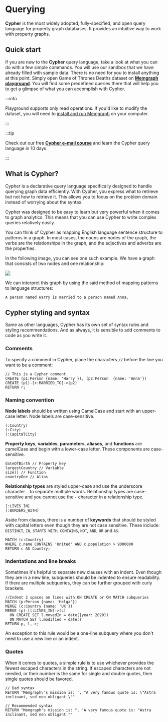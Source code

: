 # Querying

**Cypher** is the most widely adopted, fully-specified, and open query language
for property graph databases. It provides an intuitive way to work with property
graphs.

## Quick start

If you are new to the **Cypher** query language, take a look at what you can do
with a few simple commands. You will use our sandbox that we have already filled
with sample data. There is no need for you to install anything at this point.
Simply open Game of Thrones Deaths dataset on [**Memgraph
playground**](https://playground.memgraph.com/sandbox/game-of-thrones-deaths).
You will find some predefined queries there that will help you to get a glimpse
of what you can accomplish with Cypher.

:::info

Playground supports only read operations. If you'd like to modify the dataset,
you will need to [install and run Memgraph](../memgraph/installation) on your
computer.

:::

:::tip

Check out our free [**Cypher e-mail 
course**](https://memgraph.com/learn-cypher-query-language) and learn the Cypher
query language in 10 days.

:::

## What is Cypher?

Cypher is a declarative query language specifically designed to handle querying
graph data efficiently. With Cypher, you express what to retrieve but not how to
retrieve it. This allows you to focus on the problem domain instead of worrying
about the syntax.

Cypher was designed to be easy to learn but very powerful when it comes to graph
analytics. This means that you can use Cypher to write complex queries
relatively easily. 

You can think of Cypher as mapping English language sentence structure to
patterns in a graph. In most cases, the nouns are nodes of the graph, the verbs
are the relationships in the graph, and the adjectives and adverbs are the
properties.

In the following image, you can see one such example. We have a graph that
consists of two nodes and one relationship:

![](data/cypher-query-language/graph-example.png)

We can interpret this graph by using the said method of mapping patterns to
language structures: 

```nocopy
A person named Harry is married to a person named Anna.
```

## Cypher styling and syntax

Same as other languages, Cypher has its own set of syntax rules and styling
recommendations. And as always, it is sensible to add comments to code as you
write it.

### Comments

To specify a comment in Cypher, place the characters `//` before the line you
want to be a comment:

```cypher
// This is a Cypher comment
CREATE (p1:Person {name: 'Harry'}), (p2:Person  {name: 'Anna'})
CREATE (p1)-[r:MARRIED_TO]->(p2)
RETURN r;
```

### Naming convention

**Node labels** should be written using CamelCase and start with an upper-case
letter. Node labels are case-sensitive. 

```nocopy
(:Country)
(:City)
(:CapitalCity)
```

**Property keys**, **variables**, **parameters**, **aliases**, and **functions**
are camelCase and begin with a lower-case letter. These components are
case-sensitive. 

```cypher
dateOfBirth // Property key
largestCountry // Variable
size() // Function
countryOne // Alias
```

**Relationship types** are styled upper-case and use the underscore character
`_` to separate multiple words. Relationship types are case-sensitive and you
cannot use the `-` character in a relationship type.

```cypher
[:LIVES_IN]
(:BORDERS_WITH)
```

Aside from clauses, there is a number of **keywords** that should be styled with
capital letters even though they are not case sensitive. These include:
`DISTINCT`, `IN`, `STARTS WITH`, `CONTAINS`, `NOT`, `AND`, `OR` and `AS`.

```cypher
MATCH (c:Country)
WHERE c.name CONTAINS 'United' AND c.population > 9000000
RETURN c AS Country;
```

### Indentations and line breaks

Sometimes it's helpful to separate new clauses with an indent. Even though they
are in a new line, subqueries should be indented to ensure readability. If there
are multiple subqueries, they can be further grouped with curly brackets.

```cypher
//Indent 2 spaces on lines with ON CREATE or ON MATCH subqueries
MATCH (p:Person {name: 'Helga'})
MERGE (c:Country {name: 'UK'})
MERGE (p)-[l:LIVES_IN]->(c)
  ON CREATE SET l.movedIn = date({year: 2020})
  ON MATCH SET l.modified = date()
RETURN p, l, c;

```

An exception to this rule would be a one-line subquery where you don't need to
use a new line or an indent.

### Quotes

When it comes to quotes, a simple rule is to use whichever provides the fewest
escaped characters in the string. If escaped characters are not needed, or their
number is the same for single and double quotes, then single quotes should be
favored. 

```cypher
// Bad syntax
RETURN 'Memgraph\'s mission is: ', "A very famous quote is: \"Astra inclinant, sed non obligant.\""

// Recommended syntax
RETURN "Memgraph's mission is: ", 'A very famous quote is: "Astra inclinant, sed non obligant."'
```
